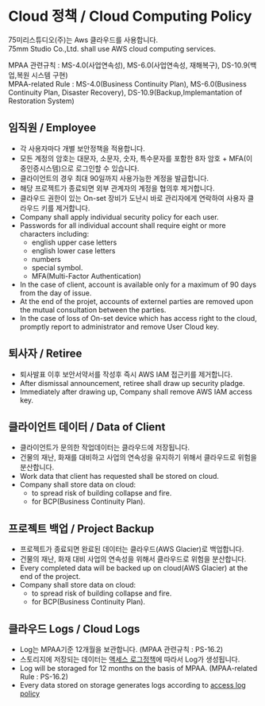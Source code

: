 # Cloud 정책 / Cloud Computing Policy
75미리스튜디오(주)는 Aws 클라우드를 사용합니다.<br/>
75mm Studio Co.,Ltd. shall use AWS cloud computing services.

MPAA 관련규칙 : MS-4.0(사업연속성), MS-6.0(사업연속성, 재해복구), DS-10.9(백업,복원 시스템 구현)<br/>
MPAA-related Rule : MS-4.0(Business Continuity Plan), MS-6.0(Business Continuity Plan, Disaster Recovery), DS-10.9(Backup,Implemantation of Restoration System)

## 임직원 / Employee
- 각 사용자마다 개별 보안정책을 적용합니다.
- 모든 계정의 암호는 대문자, 소문자, 숫자, 특수문자를 포함한 8자 암호 + MFA(이중인증시스템)으로 로그인할 수 있습니다.
- 클라이언트의 경우 최대 90일까지 사용가능한 계정을 발급합니다.
- 해당 프로젝트가 종료되면 외부 관계자의 계정을 협의후 제거합니다.
- 클라우드 권한이 있는 On-set 장비가 도난시 바로 관리자에게 연락하여 사용자 클라우드 키를 제거합니다.
- Company shall apply individual security policy for each user.
- Passwords for all individual account shall require eight or more characters including:
    - english upper case letters
    - english lower case letters
    - numbers
    - special symbol.
    - MFA(Multi-Factor Authentication)
- In the case of client, account is available only for a maximum of 90 days from the day of issue.
- At the end of the projet, accounts of externel parties are removed upon the mutual consultation between the parties.
- In the case of loss of On-set device which has access right to the cloud, promptly report to administrator and remove User Cloud key.

## 퇴사자 / Retiree
- 퇴사발표 이후 보안서약서를 작성후 즉시 AWS IAM 접근키를 제거합니다.
- After dismissal announcement, retiree shall draw up security pladge.
- Immediately after drawing up, Company shall remove AWS IAM access key.

## 클라이언트 데이터 / Data of Client
- 클라이언트가 문의한 작업데이터는 클라우드에 저장됩니다.
- 건물의 재난, 화재를 대비하고 사업의 연속성을 유지하기 위해서 클라우드로 위험을 분산합니다.
- Work data that client has requested shall be stored on cloud.
- Company shall store data on cloud:
    - to spread risk of building collapse and fire.
    - for BCP(Business Continuity Plan).
    
## 프로젝트 백업 / Project Backup
- 프로젝트가 종료되면 완료된 데이터는 클라우드(AWS Glacier)로 백업합니다.
- 건물의 재난, 화재 대비 사업의 연속성을 위해서 클라우드로 위험을 분산합니다.
- Every completed data will be backed up on cloud(AWS Glacier) at the end of the project.
- Company shall store data on cloud:
    - to spread risk of building collapse and fire.
    - for BCP(Business Continuity Plan).
    
## 클라우드 Logs / Cloud Logs
- Log는 MPAA기준 12개월을 보관합니다. (MPAA 관련규칙 : PS-16.2)
- 스토리지에 저장되는 데이터는 [액세스 로그정책](https://docs.aws.amazon.com/ko_kr/AmazonS3/latest/dev/ServerLogs.html#BucketLoggingStatusChanges)에 따라서 Log가 생성됩니다.
- Log will be storaged for 12 months on the basis of MPAA. (MPAA-related Rule : PS-16.2)
- Every data stored on storage generates logs according to [access log policy](https://docs.aws.amazon.com/ko_kr/AmazonS3/latest/dev/ServerLogs.html#BucketLoggingStatusChanges)
